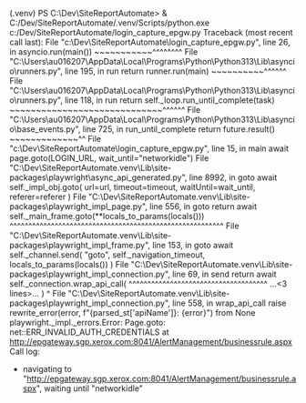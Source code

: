 (.venv) PS C:\Dev\SiteReportAutomate> & C:/Dev/SiteReportAutomate/.venv/Scripts/python.exe c:/Dev/SiteReportAutomate/login_capture_epgw.py
Traceback (most recent call last):
  File "c:\Dev\SiteReportAutomate\login_capture_epgw.py", line 26, in <module>
    asyncio.run(main())
    ~~~~~~~~~~~^^^^^^^^
  File "C:\Users\au016207\AppData\Local\Programs\Python\Python313\Lib\asyncio\runners.py", line 195, in run
    return runner.run(main)
           ~~~~~~~~~~^^^^^^
  File "C:\Users\au016207\AppData\Local\Programs\Python\Python313\Lib\asyncio\runners.py", line 118, in run
    return self._loop.run_until_complete(task)
           ~~~~~~~~~~~~~~~~~~~~~~~~~~~~~^^^^^^
  File "C:\Users\au016207\AppData\Local\Programs\Python\Python313\Lib\asyncio\base_events.py", line 725, in run_until_complete
    return future.result()
           ~~~~~~~~~~~~~^^
  File "c:\Dev\SiteReportAutomate\login_capture_epgw.py", line 15, in main
    await page.goto(LOGIN_URL, wait_until="networkidle")
  File "C:\Dev\SiteReportAutomate\.venv\Lib\site-packages\playwright\async_api\_generated.py", line 8992, in goto
    await self._impl_obj.goto(
        url=url, timeout=timeout, waitUntil=wait_until, referer=referer
    )
  File "C:\Dev\SiteReportAutomate\.venv\Lib\site-packages\playwright\_impl\_page.py", line 556, in goto
    return await self._main_frame.goto(**locals_to_params(locals()))
           ^^^^^^^^^^^^^^^^^^^^^^^^^^^^^^^^^^^^^^^^^^^^^^^^^^^^^^^^^
  File "C:\Dev\SiteReportAutomate\.venv\Lib\site-packages\playwright\_impl\_frame.py", line 153, in goto
    await self._channel.send(
        "goto", self._navigation_timeout, locals_to_params(locals())
    )
  File "C:\Dev\SiteReportAutomate\.venv\Lib\site-packages\playwright\_impl\_connection.py", line 69, in send
    return await self._connection.wrap_api_call(
           ^^^^^^^^^^^^^^^^^^^^^^^^^^^^^^^^^^^^^
    ...<3 lines>...
    )
    ^
  File "C:\Dev\SiteReportAutomate\.venv\Lib\site-packages\playwright\_impl\_connection.py", line 558, in wrap_api_call
    raise rewrite_error(error, f"{parsed_st['apiName']}: {error}") from None
playwright._impl._errors.Error: Page.goto: net::ERR_INVALID_AUTH_CREDENTIALS at http://epgateway.sgp.xerox.com:8041/AlertManagement/businessrule.aspx
Call log:
  - navigating to "http://epgateway.sgp.xerox.com:8041/AlertManagement/businessrule.aspx", waiting until "networkidle"

